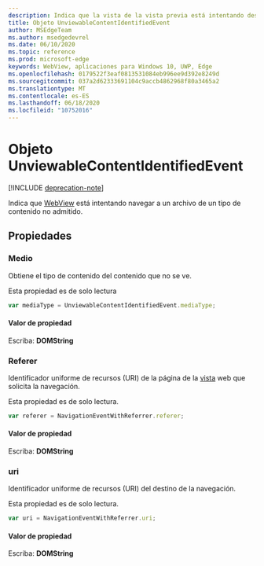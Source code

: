 ```yaml
---
description: Indica que la vista de la vista previa está intentando descargar un archivo no compatible.
title: Objeto UnviewableContentIdentifiedEvent
author: MSEdgeTeam
ms.author: msedgedevrel
ms.date: 06/10/2020
ms.topic: reference
ms.prod: microsoft-edge
keywords: WebView, aplicaciones para Windows 10, UWP, Edge
ms.openlocfilehash: 0179522f3eaf0813531084eb996ee9d392e8249d
ms.sourcegitcommit: 037a2d62333691104c9accb4862968f80a3465a2
ms.translationtype: MT
ms.contentlocale: es-ES
ms.lasthandoff: 06/18/2020
ms.locfileid: "10752016"
---
```

# Objeto UnviewableContentIdentifiedEvent  

[!INCLUDE [deprecation-note](../includes/deprecation-note.md)]  

Indica que [WebView](../webview.md) está intentando navegar a un archivo de un tipo de contenido no admitido.  

## Propiedades  

### Medio  

Obtiene el tipo de contenido del contenido que no se ve.  

Esta propiedad es de solo lectura  

```javascript
var mediaType = UnviewableContentIdentifiedEvent.mediaType;
```  

#### Valor de propiedad  

Escriba: **DOMString**  

### Referer  

Identificador uniforme de recursos (URI) de la página de la [vista](../webview.md) web que solicita la navegación.  

Esta propiedad es de solo lectura.  

```javascript
var referer = NavigationEventWithReferrer.referer;
```  

#### Valor de propiedad  

Escriba: **DOMString**  

### uri  

Identificador uniforme de recursos (URI) del destino de la navegación.  

Esta propiedad es de solo lectura.  

```javascript
var uri = NavigationEventWithReferrer.uri;
```  

#### Valor de propiedad  

Escriba: **DOMString**  
